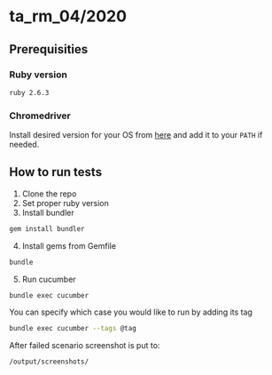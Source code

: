 # ta_rm_04/2020

## Prerequisities

### Ruby version

```bash
ruby 2.6.3
```

### Chromedriver

Install desired version for your OS from [here](https://github.com/SeleniumHQ/selenium/wiki/ChromeDriver)
and add it to your `PATH` if needed.

## How to run tests

1. Clone the repo
2. Set proper ruby version
3. Install bundler

```bash
gem install bundler
```

4. Install gems from Gemfile

```bash
bundle
```

5. Run cucumber

```bash
bundle exec cucumber
```

You can specify which case you would like to run by adding its tag

```bash
bundle exec cucumber --tags @tag
```

After failed scenario screenshot is put to:

```bash
/output/screenshots/
```
